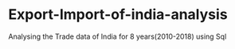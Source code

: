 # Export-Import-of-india-analysis


Analysing the Trade data of India for 8 years(2010-2018) using Sql 
